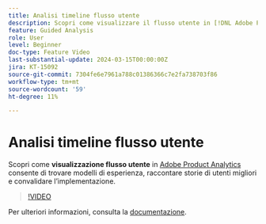 ```yaml
---
title: Analisi timeline flusso utente
description: Scopri come visualizzare il flusso utente in [!DNL Adobe Product Analytics] consente di trovare modelli di esperienza, raccontare storie di utenti migliori e convalidare l’implementazione.
feature: Guided Analysis
role: User
level: Beginner
doc-type: Feature Video
last-substantial-update: 2024-03-15T00:00:00Z
jira: KT-15092
source-git-commit: 7304fe6e7961a788c01386366c7e2fa738703f86
workflow-type: tm+mt
source-wordcount: '59'
ht-degree: 11%

---
```


# Analisi timeline flusso utente

Scopri come **visualizzazione flusso utente** in [Adobe Product Analytics](../../adobe-product-analytics/adobe-product-analytics-overview.md) consente di trovare modelli di esperienza, raccontare storie di utenti migliori e convalidare l’implementazione.

>[!VIDEO](https://video.tv.adobe.com/v/3427810/?learn=on)

Per ulteriori informazioni, consulta la [documentazione](https://experienceleague.adobe.com/en/docs/analytics-platform/using/guided-analysis/streams/timeline).
